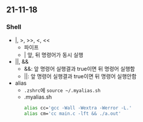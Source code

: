 ## 21-11-18
### Shell
- |, >, >>, <, <<
	- 파이프
	- | 앞, 뒤 명령어가 동시 실행	
- ||, &&
	- &&: 앞 명령어 실행결과 true이면 뒤 명령어 실행함
	- ||: 앞 명령어 실행결과 true이면 뒤 명령어 실행안함
- alias
	- `.zshrc`에 `source ~/.myalias.sh`
	- .myalias.sh
		```sh
		alias cc='gcc -Wall -Wextra -Werror -L.'
		alias cm='cc main.c -lft && ./a.out'
		```
